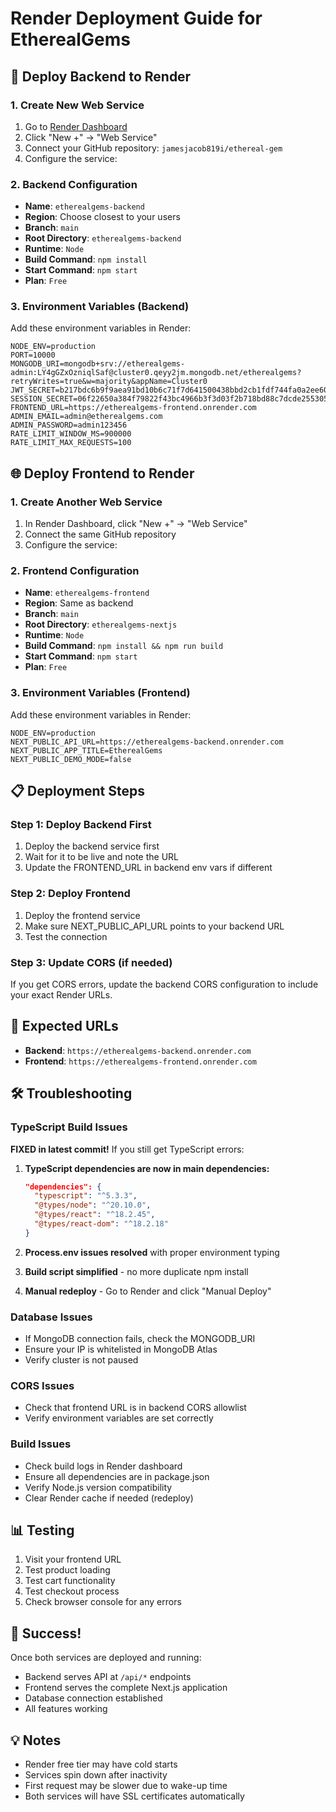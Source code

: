 # Render Deployment Guide for EtherealGems

## 🚀 Deploy Backend to Render

### 1. Create New Web Service
1. Go to [Render Dashboard](https://dashboard.render.com/)
2. Click "New +" → "Web Service"
3. Connect your GitHub repository: `jamesjacob819i/ethereal-gem`
4. Configure the service:

### 2. Backend Configuration
- **Name**: `etherealgems-backend`
- **Region**: Choose closest to your users
- **Branch**: `main`
- **Root Directory**: `etherealgems-backend`
- **Runtime**: `Node`
- **Build Command**: `npm install`
- **Start Command**: `npm start`
- **Plan**: `Free`

### 3. Environment Variables (Backend)
Add these environment variables in Render:
```
NODE_ENV=production
PORT=10000
MONGODB_URI=mongodb+srv://etherealgems-admin:LY4gGZxOzniqlSaf@cluster0.qeyy2jm.mongodb.net/etherealgems?retryWrites=true&w=majority&appName=Cluster0
JWT_SECRET=b217bdc6b9f9aea91bd10b6c71f7d641500438bbd2cb1fdf744fa0a2ee608afac67ecad33af73e390c6f79ff2fc12e7dfd3db5265e52b8f162c7fe2a352cf840
SESSION_SECRET=06f22650a384f79822f43bc4966b3f3d03f2b718bd88c7dcde2553054ea18a0c
FRONTEND_URL=https://etherealgems-frontend.onrender.com
ADMIN_EMAIL=admin@etherealgems.com
ADMIN_PASSWORD=admin123456
RATE_LIMIT_WINDOW_MS=900000
RATE_LIMIT_MAX_REQUESTS=100
```

## 🌐 Deploy Frontend to Render

### 1. Create Another Web Service
1. In Render Dashboard, click "New +" → "Web Service"
2. Connect the same GitHub repository
3. Configure the service:

### 2. Frontend Configuration
- **Name**: `etherealgems-frontend`
- **Region**: Same as backend
- **Branch**: `main`
- **Root Directory**: `etherealgems-nextjs`
- **Runtime**: `Node`
- **Build Command**: `npm install && npm run build`
- **Start Command**: `npm start`
- **Plan**: `Free`

### 3. Environment Variables (Frontend)
Add these environment variables in Render:
```
NODE_ENV=production
NEXT_PUBLIC_API_URL=https://etherealgems-backend.onrender.com
NEXT_PUBLIC_APP_TITLE=EtherealGems
NEXT_PUBLIC_DEMO_MODE=false
```

## 📋 Deployment Steps

### Step 1: Deploy Backend First
1. Deploy the backend service first
2. Wait for it to be live and note the URL
3. Update the FRONTEND_URL in backend env vars if different

### Step 2: Deploy Frontend
1. Deploy the frontend service
2. Make sure NEXT_PUBLIC_API_URL points to your backend URL
3. Test the connection

### Step 3: Update CORS (if needed)
If you get CORS errors, update the backend CORS configuration to include your exact Render URLs.

## 🔗 Expected URLs
- **Backend**: `https://etherealgems-backend.onrender.com`
- **Frontend**: `https://etherealgems-frontend.onrender.com`

## 🛠️ Troubleshooting

### TypeScript Build Issues
**FIXED in latest commit!** If you still get TypeScript errors:

1. **TypeScript dependencies are now in main dependencies:**
   ```json
   "dependencies": {
     "typescript": "^5.3.3",
     "@types/node": "^20.10.0",
     "@types/react": "^18.2.45",
     "@types/react-dom": "^18.2.18"
   }
   ```

2. **Process.env issues resolved** with proper environment typing

3. **Build script simplified** - no more duplicate npm install

4. **Manual redeploy** - Go to Render and click "Manual Deploy"

### Database Issues
- If MongoDB connection fails, check the MONGODB_URI
- Ensure your IP is whitelisted in MongoDB Atlas
- Verify cluster is not paused

### CORS Issues
- Check that frontend URL is in backend CORS allowlist
- Verify environment variables are set correctly

### Build Issues
- Check build logs in Render dashboard
- Ensure all dependencies are in package.json
- Verify Node.js version compatibility
- Clear Render cache if needed (redeploy)

## 📊 Testing
1. Visit your frontend URL
2. Test product loading
3. Test cart functionality
4. Test checkout process
5. Check browser console for any errors

## 🎉 Success!
Once both services are deployed and running:
- Backend serves API at `/api/*` endpoints
- Frontend serves the complete Next.js application
- Database connection established
- All features working

## 💡 Notes
- Render free tier may have cold starts
- Services spin down after inactivity
- First request may be slower due to wake-up time
- Both services will have SSL certificates automatically
